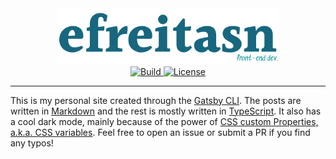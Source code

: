 <div align="center">
  <a href="https://efreitasn.github.io/efreitasn.dev">
    <img width="70%" alt="efreitasn.dev" src="https://raw.githubusercontent.com/efreitasn/efreitasn.dev/master/logo.png">
  </a>
  <br />
</div>

<div align="center">
  <a href="https://travis-ci.org/efreitasn/efreitasn.dev">
    <img
      alt="Build"
      src="https://img.shields.io/travis/efreitasn/efreitasn.dev.svg"
    >
  </a>
  <a href="https://github.com/efreitasn/efreitasn.dev/blob/master/LICENSE">
    <img
      alt="License"
      src="https://img.shields.io/github/license/efreitasn/efreitasn.dev.svg"
    >
  </a>
</div>
</div>

---

This is my personal site created through the [Gatsby CLI](http://npmjs.com/package/gatsby-cli). The posts are written in [Markdown](https://www.markdownguide.org/) and the rest is mostly written in [TypeScript](https://www.typescriptlang.org). It also has a cool dark mode, mainly because of the power of [CSS custom Properties, a.k.a. CSS variables](https://developer.mozilla.org/en-US/docs/Web/CSS/--*). Feel free to open an issue or submit a PR if you find any typos!